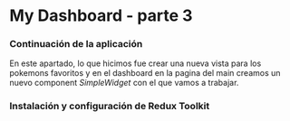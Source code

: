 # My Dashboard - parte 3


### Continuación de la aplicación    

En este apartado, lo que hicimos fue crear una nueva vista para los pokemons favoritos y en el dashboard en la pagina del main creamos un nuevo component *SimpleWidget* con el que vamos a trabajar.

### Instalación y configuración de Redux Toolkit    